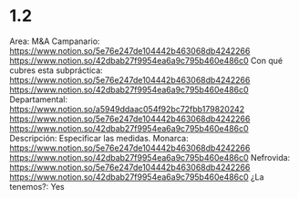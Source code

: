 # 1.2

Area: M&A
Campanario: https://www.notion.so/5e76e247de104442b463068db4242266 
https://www.notion.so/42dbab27f9954ea6a9c795b460e486c0 
Con qué cubres esta subpráctica: https://www.notion.so/5e76e247de104442b463068db4242266 
https://www.notion.so/42dbab27f9954ea6a9c795b460e486c0 
Departamental: https://www.notion.so/a5949ddaac054f92bc72fbb179820242 
https://www.notion.so/5e76e247de104442b463068db4242266 
https://www.notion.so/42dbab27f9954ea6a9c795b460e486c0 
Descripción: Especificar las medidas.
Monarca: https://www.notion.so/5e76e247de104442b463068db4242266 
https://www.notion.so/42dbab27f9954ea6a9c795b460e486c0 
Nefrovida: https://www.notion.so/5e76e247de104442b463068db4242266 
https://www.notion.so/42dbab27f9954ea6a9c795b460e486c0 
¿La tenemos?: Yes